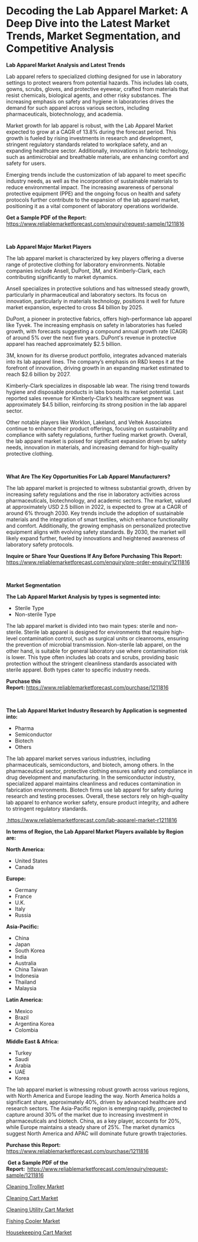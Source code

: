 <p><h1>Decoding the Lab Apparel Market: A Deep Dive into the Latest Market Trends, Market Segmentation, and Competitive Analysis</h1></p><p><strong>Lab Apparel Market Analysis and Latest Trends</strong></p>
<p><p>Lab apparel refers to specialized clothing designed for use in laboratory settings to protect wearers from potential hazards. This includes lab coats, gowns, scrubs, gloves, and protective eyewear, crafted from materials that resist chemicals, biological agents, and other risky substances. The increasing emphasis on safety and hygiene in laboratories drives the demand for such apparel across various sectors, including pharmaceuticals, biotechnology, and academia.</p><p>Market growth for lab apparel is robust, with the Lab Apparel Market expected to grow at a CAGR of 13.8% during the forecast period. This growth is fueled by rising investments in research and development, stringent regulatory standards related to workplace safety, and an expanding healthcare sector. Additionally, innovations in fabric technology, such as antimicrobial and breathable materials, are enhancing comfort and safety for users. </p><p>Emerging trends include the customization of lab apparel to meet specific industry needs, as well as the incorporation of sustainable materials to reduce environmental impact. The increasing awareness of personal protective equipment (PPE) and the ongoing focus on health and safety protocols further contribute to the expansion of the lab apparel market, positioning it as a vital component of laboratory operations worldwide.</p></p>
<p><strong>Get a Sample PDF of the Report:&nbsp;</strong> <a href="https://www.reliablemarketforecast.com/enquiry/request-sample/1211816?utm_campaign=1130&utm_medium=2&utm_source=Github&utm_content=ia&utm_term=17122024&utm_id=lab-apparel">https://www.reliablemarketforecast.com/enquiry/request-sample/1211816</a></p>
<p>&nbsp;</p>
<p><strong>Lab Apparel Major Market Players</strong></p>
<p><p>The lab apparel market is characterized by key players offering a diverse range of protective clothing for laboratory environments. Notable companies include Ansell, DuPont, 3M, and Kimberly-Clark, each contributing significantly to market dynamics.</p><p>Ansell specializes in protective solutions and has witnessed steady growth, particularly in pharmaceutical and laboratory sectors. Its focus on innovation, particularly in materials technology, positions it well for future market expansion, expected to cross $4 billion by 2025.</p><p>DuPont, a pioneer in protective fabrics, offers high-performance lab apparel like Tyvek. The increasing emphasis on safety in laboratories has fueled growth, with forecasts suggesting a compound annual growth rate (CAGR) of around 5% over the next five years. DuPont's revenue in protective apparel has reached approximately $2.5 billion.</p><p>3M, known for its diverse product portfolio, integrates advanced materials into its lab apparel lines. The company’s emphasis on R&D keeps it at the forefront of innovation, driving growth in an expanding market estimated to reach $2.6 billion by 2027.</p><p>Kimberly-Clark specializes in disposable lab wear. The rising trend towards hygiene and disposable products in labs boosts its market potential. Last reported sales revenue for Kimberly-Clark’s healthcare segment was approximately $4.5 billion, reinforcing its strong position in the lab apparel sector.</p><p>Other notable players like Worklon, Lakeland, and Veltek Associates continue to enhance their product offerings, focusing on sustainability and compliance with safety regulations, further fueling market growth. Overall, the lab apparel market is poised for significant expansion driven by safety needs, innovation in materials, and increasing demand for high-quality protective clothing.</p></p>
<p>&nbsp;</p>
<p><strong>What Are The Key Opportunities For Lab Apparel Manufacturers?</strong></p>
<p><p>The lab apparel market is projected to witness substantial growth, driven by increasing safety regulations and the rise in laboratory activities across pharmaceuticals, biotechnology, and academic sectors. The market, valued at approximately USD 2.5 billion in 2022, is expected to grow at a CAGR of around 6% through 2030. Key trends include the adoption of sustainable materials and the integration of smart textiles, which enhance functionality and comfort. Additionally, the growing emphasis on personalized protective equipment aligns with evolving safety standards. By 2030, the market will likely expand further, fueled by innovations and heightened awareness of laboratory safety protocols.</p></p>
<p><strong>Inquire or Share Your Questions If Any Before Purchasing This Report:</strong> <a href="https://www.reliablemarketforecast.com/enquiry/pre-order-enquiry/1211816?utm_campaign=1130&utm_medium=2&utm_source=Github&utm_content=ia&utm_term=17122024&utm_id=lab-apparel">https://www.reliablemarketforecast.com/enquiry/pre-order-enquiry/1211816</a></p>
<p>&nbsp;</p>
<p><strong>Market Segmentation</strong></p>
<p><strong>The Lab Apparel Market Analysis by types is segmented into:</strong></p>
<p><ul><li>Sterile Type</li><li>Non-sterile Type</li></ul></p>
<p><p>The lab apparel market is divided into two main types: sterile and non-sterile. Sterile lab apparel is designed for environments that require high-level contamination control, such as surgical units or cleanrooms, ensuring the prevention of microbial transmission. Non-sterile lab apparel, on the other hand, is suitable for general laboratory use where contamination risk is lower. This type often includes lab coats and scrubs, providing basic protection without the stringent cleanliness standards associated with sterile apparel. Both types cater to specific industry needs.</p></p>
<p><strong>Purchase this Report:&nbsp;</strong><a href="https://www.reliablemarketforecast.com/purchase/1211816?utm_campaign=1130&utm_medium=2&utm_source=Github&utm_content=ia&utm_term=17122024&utm_id=lab-apparel">https://www.reliablemarketforecast.com/purchase/1211816</a></p>
<p>&nbsp;</p>
<p><strong>The Lab Apparel Market Industry Research by Application is segmented into:</strong></p>
<p><ul><li>Pharma</li><li>Semiconductor</li><li>Biotech</li><li>Others</li></ul></p>
<p><p>The lab apparel market serves various industries, including pharmaceuticals, semiconductors, and biotech, among others. In the pharmaceutical sector, protective clothing ensures safety and compliance in drug development and manufacturing. In the semiconductor industry, specialized apparel maintains cleanliness and reduces contamination in fabrication environments. Biotech firms use lab apparel for safety during research and testing processes. Overall, these sectors rely on high-quality lab apparel to enhance worker safety, ensure product integrity, and adhere to stringent regulatory standards.</p></p>
<p><a href="https://www.reliablemarketforecast.com/lab-apparel-market-r1211816?utm_campaign=1130&utm_medium=2&utm_source=Github&utm_content=ia&utm_term=17122024&utm_id=lab-apparel">&nbsp;https://www.reliablemarketforecast.com/lab-apparel-market-r1211816</a></p>
<p><strong>In terms of Region, the Lab Apparel Market Players available by Region are:</strong></p>
<p>
    <p> <strong> North America: </strong>
        <ul>
            <li>United States</li>
            <li>Canada</li>
        </ul>
        </p> 
    <p> <strong> Europe: </strong>
        <ul>
            <li>Germany</li>
            <li>France</li>
            <li>U.K.</li>
            <li>Italy</li>
            <li>Russia</li>
        </ul>
        </p> 
    <p> <strong> Asia-Pacific: </strong>
        <ul>
            <li>China</li>
            <li>Japan</li>
            <li>South Korea</li>
            <li>India</li>
            <li>Australia</li>
            <li>China Taiwan</li>
            <li>Indonesia</li>
            <li>Thailand</li>
            <li>Malaysia</li>
        </ul>
        </p> 
    <p> <strong> Latin America: </strong>
        <ul>
            <li>Mexico</li>
            <li>Brazil</li>
            <li>Argentina Korea</li>
            <li>Colombia</li>
        </ul>
        </p> 
    <p> <strong> Middle East & Africa: </strong>
        <ul>
            <li>Turkey</li>
            <li>Saudi</li>
            <li>Arabia</li>
            <li>UAE</li>
            <li>Korea</li>
        </ul>
    </p>
    </p>
<p><p>The lab apparel market is witnessing robust growth across various regions, with North America and Europe leading the way. North America holds a significant share, approximately 40%, driven by advanced healthcare and research sectors. The Asia-Pacific region is emerging rapidly, projected to capture around 30% of the market due to increasing investment in pharmaceuticals and biotech. China, as a key player, accounts for 20%, while Europe maintains a steady share of 25%. The market dynamics suggest North America and APAC will dominate future growth trajectories.</p></p>
<p><strong>Purchase this Report: </strong><a href="https://www.reliablemarketforecast.com/purchase/1211816?utm_campaign=1130&utm_medium=2&utm_source=Github&utm_content=ia&utm_term=17122024&utm_id=lab-apparel">https://www.reliablemarketforecast.com/purchase/1211816</a></p>
<p>&nbsp;<strong>Get a Sample PDF of the Report:&nbsp;&nbsp;</strong><a href="https://www.reliablemarketforecast.com/enquiry/request-sample/1211816?utm_campaign=1130&utm_medium=2&utm_source=Github&utm_content=ia&utm_term=17122024&utm_id=lab-apparel">https://www.reliablemarketforecast.com/enquiry/request-sample/1211816</a></p>
<p><strong></strong></p>
<p><p><a href="https://www.linkedin.com/pulse/analysis-current-state-future-growth-potential-cleaning-trolley-2ve1f?utm_campaign=1130&utm_medium=2&utm_source=Github&utm_content=ia&utm_term=17122024&utm_id=lab-apparel">Cleaning Trolley Market</a></p><p><a href="https://www.linkedin.com/pulse/in-depth-analysis-cleaning-cart-market-trends-growth-acagrof-ijm5f?utm_campaign=1130&utm_medium=2&utm_source=Github&utm_content=ia&utm_term=17122024&utm_id=lab-apparel">Cleaning Cart Market</a></p><p><a href="https://www.linkedin.com/pulse/precise-information-cleaning-utility-cart-market-size-share-zvsgf?utm_campaign=1130&utm_medium=2&utm_source=Github&utm_content=ia&utm_term=17122024&utm_id=lab-apparel">Cleaning Utility Cart Market</a></p><p><a href="https://www.linkedin.com/pulse/fishing-cooler-market-size-application-revenue-forecast-from-usipe?utm_campaign=1130&utm_medium=2&utm_source=Github&utm_content=ia&utm_term=17122024&utm_id=lab-apparel">Fishing Cooler Market</a></p><p><a href="https://www.linkedin.com/pulse/housekeeping-cart-market-scope-shows-upward-growth-projected-udxif?utm_campaign=1130&utm_medium=2&utm_source=Github&utm_content=ia&utm_term=17122024&utm_id=lab-apparel">Housekeeping Cart Market</a></p></p>